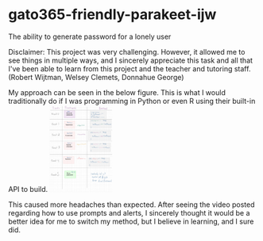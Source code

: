 # gato365-friendly-parakeet-ijw
The ability to generate password for a lonely user




Disclaimer: This project was very challenging. However, it allowed me to see things in multiple ways, and I sincerely appreciate this task and all that I've been able to learn from this project and the teacher and tutoring staff. (Robert Wijtman, Welsey Clemets, Donnahue George)

My approach can be seen in the below figure. This is what I would traditionally do if I was programming in Python or even R using their built-in API to build.
<img src = "/assets/images/diagram-of-thought.jpg" width="25%" height="45%"> 


This caused more headaches than expected. After seeing the video posted regarding how to use prompts and alerts, I sincerely thought it would be a better idea for me to switch my method, but I believe in learning, and I sure did.

